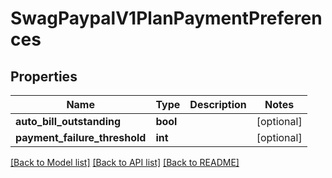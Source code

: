 # SwagPaypalV1PlanPaymentPreferences

## Properties
Name | Type | Description | Notes
------------ | ------------- | ------------- | -------------
**auto_bill_outstanding** | **bool** |  | [optional] 
**payment_failure_threshold** | **int** |  | [optional] 

[[Back to Model list]](../../README.md#documentation-for-models) [[Back to API list]](../../README.md#documentation-for-api-endpoints) [[Back to README]](../../README.md)

